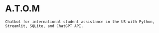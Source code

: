 # A.T.O.M

`Chatbot for international student assistance in the US with Python, Streamlit, SQLite, and ChatGPT API.`